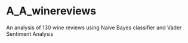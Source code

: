# A_A_winereviews
An analysis of 130 wine reviews using Naive Bayes classifier and Vader Sentiment Analysis
